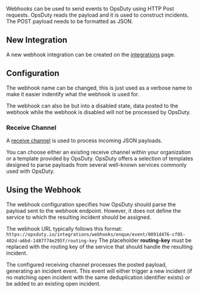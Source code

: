 Webhooks can be used to send events to OpsDuty using HTTP Post requests. OpsDuty
reads the payload and it is used to construct incidents. The POST payload needs
to be formatted as JSON.

## New Integration

A new webhook integration can be created on the
[integrations](https://opsduty.io/app/organization/integrations) page.

## Configuration

The webhook name can be changed, this is just used as a verbose name to make it
easier indentify what the webhook is used for.

The webhook can also be but into a disabled state, data posted to the webhook
while the webhook is disabled will not be processed by OpsDuty.

### Receive Channel

A [receive channel](../event-processing/receive-channels.md) is used to process
incoming JSON payloads.

You can choose either an existing receive channel within your organization or a
template provided by OpsDuty. OpsDuty offers a selection of templates designed
to parse payloads from several well-known services commonly used with OpsDuty.

## Using the Webhook

The webhook configuration specifies how OpsDuty should parse the payload sent to
the webhook endpoint. However, it does not define the service to which the
resulting incident should be assigned.

The webhook URL typically follows this format:
`https://opsduty.io/integrations/webhooks/enque/event/0091d476-cf05-402d-a6bd-1487f74e295f/routing-key`
The placeholder **routing-key** must be replaced with the routing key of the
service that should handle the resulting incident.

The configured receiving channel processes the posted payload, generating an
incident event. This event will either trigger a new incident (if no matching
open incident with the same deduplication identifier exists) or be added to an
existing open incident.
